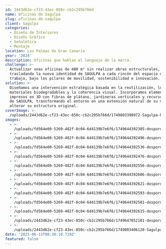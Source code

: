 ```yaml
---
id: 2443d62e-cf23-43ec-850c-cb2c295b766d
name: Oficinas de Sagulpa
slug: oficinas-de-sagulpa
client: Sagulpa
categories:
  - Diseño de Interiores
  - Diseño Gráfico
  - Señalética
  - Montaje
location: Las Palmas de Gran Canaria
year: '2024'
description: Oficinas que hablan el lenguaje de la marca.
challenge: >-
  Actualizar unas oficinas de 480 m² sin realizar obras estructurales,
  trasladando la nueva identidad de SAGULPA a cada rincón del espacio de
  trabajo, bajo los pilares de movilidad, sostenibilidad e innovación.
solution: >-
  Diseñamos una intervención estratégica basada en la reutilización, los
  materiales biodegradables y la coherencia visual. Incorporamos elementos
  impresos en 3D con fibras de plátano, jardineras verticales y recursos propios
  de SAGULPA, transformando el entorno en una extensión natural de su marca sin
  alterar su estructura original.
coverImage: >-
  /uploads/2443d62e-cf23-43ec-850c-cb2c295b766d/1749803398972-Sagulpa-header.webp
images:
  - >-
    /uploads/fd564e00-5269-482f-8c04-6d4139b7e6f6/1749644392385-dospordos_sagulpa-62.webp
  - >-
    /uploads/fd564e00-5269-482f-8c04-6d4139b7e6f6/1749644392496-dospordos_sagulpa-52.webp
  - >-
    /uploads/fd564e00-5269-482f-8c04-6d4139b7e6f6/1749644392536-dospordos_sagulpa-46.webp
  - >-
    /uploads/fd564e00-5269-482f-8c04-6d4139b7e6f6/1749644392476-dospordos_sagulpa-45.webp
  - >-
    /uploads/fd564e00-5269-482f-8c04-6d4139b7e6f6/1749644392556-dospordos_sagulpa-41.webp
  - >-
    /uploads/fd564e00-5269-482f-8c04-6d4139b7e6f6/1749644392606-dospordos_sagulpa-33.webp
  - >-
    /uploads/fd564e00-5269-482f-8c04-6d4139b7e6f6/1749644392621-dospordos_sagulpa-23.webp
  - >-
    /uploads/fd564e00-5269-482f-8c04-6d4139b7e6f6/1749644392593-dospordos_sagulpa-20.webp
  - >-
    /uploads/fd564e00-5269-482f-8c04-6d4139b7e6f6/1749644392581-dospordos_sagulpa-10.webp
  - >-
    /uploads/fd564e00-5269-482f-8c04-6d4139b7e6f6/1749644392615-dospordos_sagulpa-8.webp
  - >-
    /uploads/2443d62e-cf23-43ec-850c-cb2c295b766d/1749647052101-dospordos_sagulpa-59.webp
  - >-
    /uploads/2443d62e-cf23-43ec-850c-cb2c295b766d/1749803406128-Sagulpa-header.webp
date: '2025-06-13T08:30:10.739Z'
featured: false
---
```



